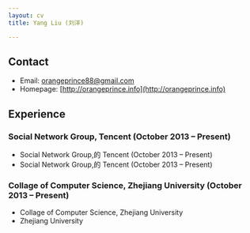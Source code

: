 ```yaml
---
layout: cv
title: Yang Liu (刘洋)

---
```

## Contact
* Email: [orangeprince88@gmail.com](mailto:orangeprince88@gmail.com)
* Homepage: [http://orangeprince.info](http://orangeprince.info)
	
## Experience
### Social Network Group, Tencent (October 2013 – Present)

* Social Network Group,的 Tencent (October 2013 – Present)
* Social Network Group,的 Tencent (October 2013 – Present)

### Collage of Computer Science, Zhejiang University (October 2013 – Present)

* Collage of Computer Science, Zhejiang University
* Zhejiang University
